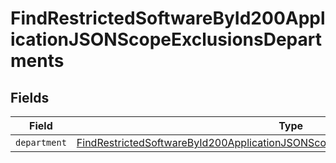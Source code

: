 # FindRestrictedSoftwareById200ApplicationJSONScopeExclusionsDepartments


## Fields

| Field                                                                                                                                                                                           | Type                                                                                                                                                                                            | Required                                                                                                                                                                                        | Description                                                                                                                                                                                     |
| ----------------------------------------------------------------------------------------------------------------------------------------------------------------------------------------------- | ----------------------------------------------------------------------------------------------------------------------------------------------------------------------------------------------- | ----------------------------------------------------------------------------------------------------------------------------------------------------------------------------------------------- | ----------------------------------------------------------------------------------------------------------------------------------------------------------------------------------------------- |
| `department`                                                                                                                                                                                    | [FindRestrictedSoftwareById200ApplicationJSONScopeExclusionsDepartmentsDepartment](../../models/operations/findrestrictedsoftwarebyid200applicationjsonscopeexclusionsdepartmentsdepartment.md) | :heavy_minus_sign:                                                                                                                                                                              | N/A                                                                                                                                                                                             |